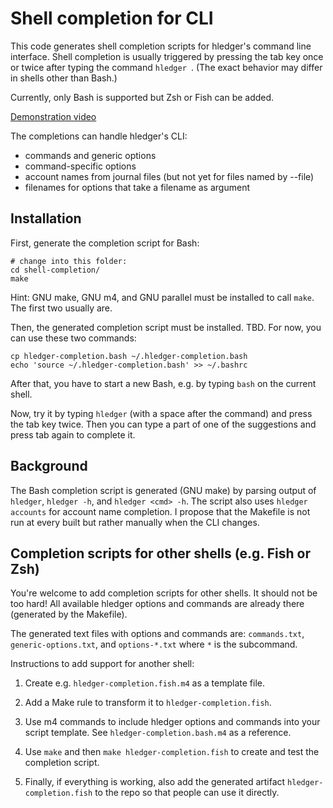 Shell completion for CLI
========================

This code generates shell completion scripts for hledger's command line
interface.
Shell completion is usually triggered by pressing the tab key once or twice
after typing the command `hledger `.
(The exact behavior may differ in shells other than Bash.)

Currently, only Bash is supported but Zsh or Fish can be added.

[Demonstration video](https://asciinema.org/a/PdV2PzIU9oDQg1K5FjAX9n3vL)

The completions can handle hledger's CLI:

- commands and generic options
- command-specific options
- account names from journal files (but not yet for files named by --file)
- filenames for options that take a filename as argument

Installation
------------

First, generate the completion script for Bash:

```
# change into this folder:
cd shell-completion/
make
```

Hint: GNU make, GNU m4, and GNU parallel must be installed to call `make`.
The first two usually are.

Then, the generated completion script must be installed. TBD.
For now, you can use these two commands:

```
cp hledger-completion.bash ~/.hledger-completion.bash
echo 'source ~/.hledger-completion.bash' >> ~/.bashrc
```

After that, you have to start a new Bash, e.g. by typing `bash` on the current
shell.

Now, try it by typing `hledger` (with a space after the command) and press the
tab key twice. Then you can type a part of one of the suggestions and press tab
again to complete it.

Background
----------

The Bash completion script is generated (GNU make) by parsing output of `hledger`,
`hledger -h`, and `hledger <cmd> -h`. The script also uses `hledger accounts` for
account name completion. I propose that the Makefile is not run at every built
but rather manually when the CLI changes.

Completion scripts for other shells (e.g. Fish or Zsh)
------------------------------------------------------

You're welcome to add completion scripts for other shells. It should not be too
hard! All available hledger options and commands are already there (generated by
the Makefile).

The generated text files with options and commands are: `commands.txt`,
`generic-options.txt`, and `options-*.txt` where `*` is the subcommand.

Instructions to add support for another shell:

1. Create e.g. `hledger-completion.fish.m4` as a template file.

2. Add a Make rule to transform it to `hledger-completion.fish`.

3. Use m4 commands to include hledger options and commands into your script
   template. See `hledger-completion.bash.m4` as a reference.

4. Use `make` and then `make hledger-completion.fish` to create and test the
   completion script.

5. Finally, if everything is working, also add the generated artifact
   `hledger-completion.fish` to the repo so that people can use it directly.

